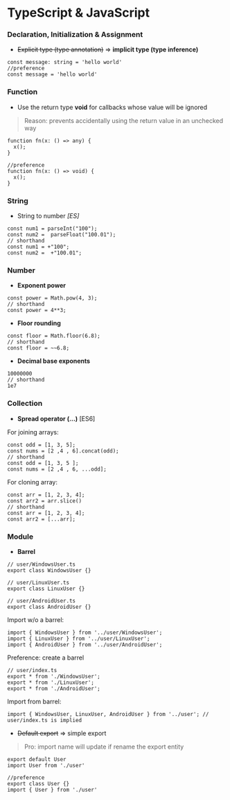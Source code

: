 # TypeScript & JavaScript

### Declaration, Initialization & Assignment
+ ~~Explicit type (type annotation)~~ => **implicit type (type inference)**
```
const message: string = 'hello world'
//preference
const message = 'hello world'
```

### Function
+ Use the return type **void** for callbacks whose value will be ignored
> Reason: prevents accidentally using the return value in an unchecked way
```
function fn(x: () => any) {
  x();
}

//preference
function fn(x: () => void) {
  x();
}
```

### String
+ String to number *[ES]*
```
const num1 = parseInt("100");
const num2 =  parseFloat("100.01");
// shorthand
const num1 = +"100";
const num2 =  +"100.01";
```

### Number
+ **Exponent power**
```
const power = Math.pow(4, 3);
// shorthand 
const power = 4**3;
```
+ **Floor rounding**
```
const floor = Math.floor(6.8);
// shorthand 
const floor = ~~6.8;
```
+ **Decimal base exponents**
```
10000000
// shorthand
1e7
```

### Collection
+ **Spread operator (...)** [ES6]

For joining arrays:
```
const odd = [1, 3, 5];
const nums = [2 ,4 , 6].concat(odd);
// shorthand
const odd = [1, 3, 5 ];
const nums = [2 ,4 , 6, ...odd];
```
  
For cloning array:
```
const arr = [1, 2, 3, 4];
const arr2 = arr.slice()
// shorthand
const arr = [1, 2, 3, 4];
const arr2 = [...arr];
```



### Module
+ **Barrel**
```
// user/WindowsUser.ts
export class WindowsUser {}

// user/LinuxUser.ts
export class LinuxUser {}

// user/AndroidUser.ts
export class AndroidUser {}
```
Import w/o a barrel:
```
import { WindowsUser } from '../user/WindowsUser';
import { LinuxUser } from '../user/LinuxUser';
import { AndroidUser } from '../user/AndroidUser';
```
Preference: create a barrel
```
// user/index.ts
export * from './WindowsUser';
export * from './LinuxUser';
export * from './AndroidUser';
```
Import from barrel:
```
import { WindowsUser, LinuxUser, AndroidUser } from '../user'; // user/index.ts is implied
```

+ ~~Default export~~ => simple export
> Pro: import name will update if rename the export entity
```
export default User
import User from './user'

//preference
export class User {}
import { User } from './user'
```
